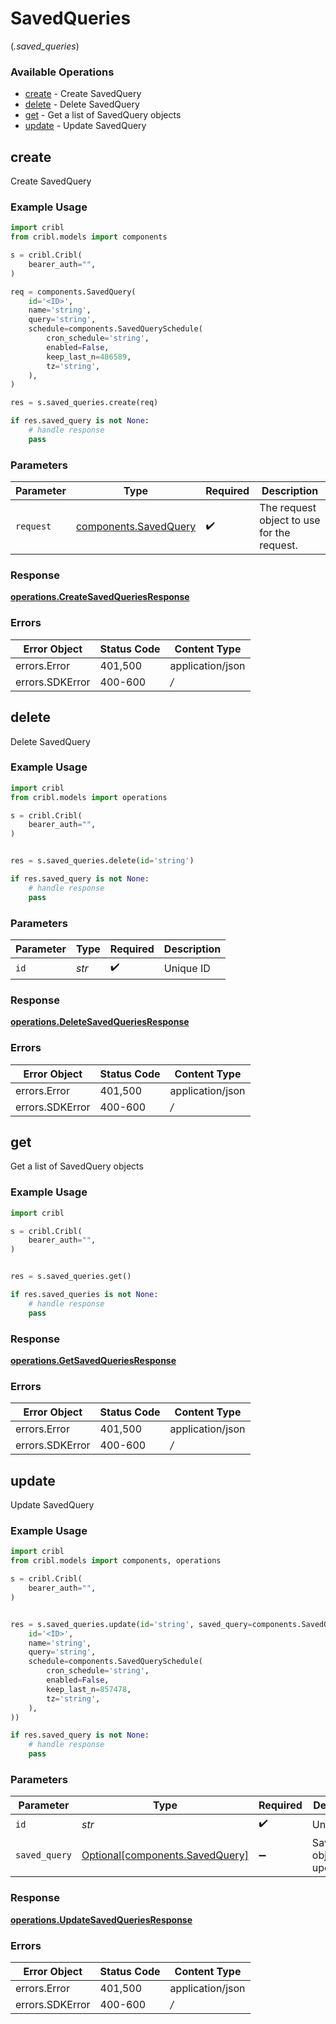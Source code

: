 # SavedQueries
(*.saved_queries*)

### Available Operations

* [create](#create) - Create SavedQuery
* [delete](#delete) - Delete SavedQuery
* [get](#get) - Get a list of SavedQuery objects
* [update](#update) - Update SavedQuery

## create

Create SavedQuery

### Example Usage

```python
import cribl
from cribl.models import components

s = cribl.Cribl(
    bearer_auth="",
)

req = components.SavedQuery(
    id='<ID>',
    name='string',
    query='string',
    schedule=components.SavedQuerySchedule(
        cron_schedule='string',
        enabled=False,
        keep_last_n=486589,
        tz='string',
    ),
)

res = s.saved_queries.create(req)

if res.saved_query is not None:
    # handle response
    pass
```

### Parameters

| Parameter                                                  | Type                                                       | Required                                                   | Description                                                |
| ---------------------------------------------------------- | ---------------------------------------------------------- | ---------------------------------------------------------- | ---------------------------------------------------------- |
| `request`                                                  | [components.SavedQuery](../../models/shared/savedquery.md) | :heavy_check_mark:                                         | The request object to use for the request.                 |


### Response

**[operations.CreateSavedQueriesResponse](../../models/operations/createsavedqueriesresponse.md)**
### Errors

| Error Object     | Status Code      | Content Type     |
| ---------------- | ---------------- | ---------------- |
| errors.Error     | 401,500          | application/json |
| errors.SDKError  | 400-600          | */*              |

## delete

Delete SavedQuery

### Example Usage

```python
import cribl
from cribl.models import operations

s = cribl.Cribl(
    bearer_auth="",
)


res = s.saved_queries.delete(id='string')

if res.saved_query is not None:
    # handle response
    pass
```

### Parameters

| Parameter          | Type               | Required           | Description        |
| ------------------ | ------------------ | ------------------ | ------------------ |
| `id`               | *str*              | :heavy_check_mark: | Unique ID          |


### Response

**[operations.DeleteSavedQueriesResponse](../../models/operations/deletesavedqueriesresponse.md)**
### Errors

| Error Object     | Status Code      | Content Type     |
| ---------------- | ---------------- | ---------------- |
| errors.Error     | 401,500          | application/json |
| errors.SDKError  | 400-600          | */*              |

## get

Get a list of SavedQuery objects

### Example Usage

```python
import cribl

s = cribl.Cribl(
    bearer_auth="",
)


res = s.saved_queries.get()

if res.saved_queries is not None:
    # handle response
    pass
```


### Response

**[operations.GetSavedQueriesResponse](../../models/operations/getsavedqueriesresponse.md)**
### Errors

| Error Object     | Status Code      | Content Type     |
| ---------------- | ---------------- | ---------------- |
| errors.Error     | 401,500          | application/json |
| errors.SDKError  | 400-600          | */*              |

## update

Update SavedQuery

### Example Usage

```python
import cribl
from cribl.models import components, operations

s = cribl.Cribl(
    bearer_auth="",
)


res = s.saved_queries.update(id='string', saved_query=components.SavedQuery(
    id='<ID>',
    name='string',
    query='string',
    schedule=components.SavedQuerySchedule(
        cron_schedule='string',
        enabled=False,
        keep_last_n=857478,
        tz='string',
    ),
))

if res.saved_query is not None:
    # handle response
    pass
```

### Parameters

| Parameter                                                            | Type                                                                 | Required                                                             | Description                                                          |
| -------------------------------------------------------------------- | -------------------------------------------------------------------- | -------------------------------------------------------------------- | -------------------------------------------------------------------- |
| `id`                                                                 | *str*                                                                | :heavy_check_mark:                                                   | Unique ID                                                            |
| `saved_query`                                                        | [Optional[components.SavedQuery]](../../models/shared/savedquery.md) | :heavy_minus_sign:                                                   | SavedQuery object to be updated                                      |


### Response

**[operations.UpdateSavedQueriesResponse](../../models/operations/updatesavedqueriesresponse.md)**
### Errors

| Error Object     | Status Code      | Content Type     |
| ---------------- | ---------------- | ---------------- |
| errors.Error     | 401,500          | application/json |
| errors.SDKError  | 400-600          | */*              |
